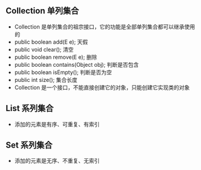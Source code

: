 ## Collection 单列集合
* Collection 是单列集合的祖宗接口，它的功能是全部单列集合都可以继承使用的
* public boolean add(E e); 天假
* public void clear(); 清空
* public boolean remove(E e); 删除
* public boolean contains(Object obj); 判断是否包含
* public boolean isEmpty(); 判断是否为空
* public int size(); 集合长度
* Collection 是一个接口，不能直接创建它的对象，只能创建它实现类的对象

## List 系列集合
* 添加的元素是有序、可重复、有索引

## Set 系列集合
* 添加的元素是无序、不重复、无索引